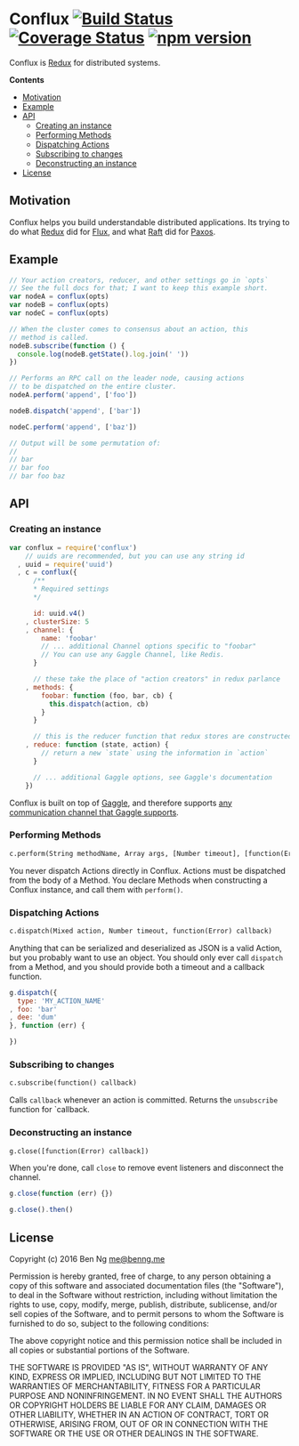 # Conflux [![Build Status](https://img.shields.io/circleci/project/ben-ng/conflux/master.svg)](https://circleci.com/gh/ben-ng/conflux/tree/master) [![Coverage Status](https://img.shields.io/coveralls/ben-ng/conflux/master.svg)](https://coveralls.io/github/ben-ng/conflux?branch=master) [![npm version](https://img.shields.io/npm/v/conflux.svg)](https://www.npmjs.com/package/conflux)

Conflux is [Redux](https://github.com/rackt/redux) for distributed systems.

<!-- START doctoc generated TOC please keep comment here to allow auto update -->
<!-- DON'T EDIT THIS SECTION, INSTEAD RE-RUN doctoc TO UPDATE -->
**Contents**

- [Motivation](#motivation)
- [Example](#example)
- [API](#api)
  - [Creating an instance](#creating-an-instance)
  - [Performing Methods](#performing-methods)
  - [Dispatching Actions](#dispatching-actions)
  - [Subscribing to changes](#subscribing-to-changes)
  - [Deconstructing an instance](#deconstructing-an-instance)
- [License](#license)

<!-- END doctoc generated TOC please keep comment here to allow auto update -->

## Motivation

Conflux helps you build understandable distributed applications. Its trying to do what [Redux](http://redux.js.org) did for [Flux](https://facebook.github.io/flux), and what [Raft](http://raft.github.io) did for [Paxos](https://en.wikipedia.org/wiki/Paxos_(computer_science)).

## Example

```js
// Your action creators, reducer, and other settings go in `opts`
// See the full docs for that; I want to keep this example short.
var nodeA = conflux(opts)
var nodeB = conflux(opts)
var nodeC = conflux(opts)

// When the cluster comes to consensus about an action, this
// method is called.
nodeB.subscribe(function () {
  console.log(nodeB.getState().log.join(' '))
})

// Performs an RPC call on the leader node, causing actions
// to be dispatched on the entire cluster.
nodeA.perform('append', ['foo'])

nodeB.dispatch('append', ['bar'])

nodeC.perform('append', ['baz'])

// Output will be some permutation of:
//
// bar
// bar foo
// bar foo baz
```

## API

### Creating an instance

```js
var conflux = require('conflux')
    // uuids are recommended, but you can use any string id
  , uuid = require('uuid')
  , c = conflux({
      /**
      * Required settings
      */

      id: uuid.v4()
    , clusterSize: 5
    , channel: {
        name: 'foobar'
        // ... additional Channel options specific to "foobar"
        // You can use any Gaggle Channel, like Redis.
      }

      // these take the place of "action creators" in redux parlance
    , methods: {
        foobar: function (foo, bar, cb) {
          this.dispatch(action, cb)
        }
      }

      // this is the reducer function that redux stores are constructed with
    , reduce: function (state, action) {
        // return a new `state` using the information in `action`
      }

      // ... additional Gaggle options, see Gaggle's documentation
    })
```

Conflux is built on top of [Gaggle](https://github.com/ben-ng/gaggle), and therefore supports [any communication channel that Gaggle supports](https://github.com/ben-ng/gaggle#channels).

### Performing Methods

```txt
c.perform(String methodName, Array args, [Number timeout], [function(Error) callback])
```

You never dispatch Actions directly in Conflux. Actions must be dispatched from the body of a Method. You declare Methods when constructing a Conflux instance, and call them with `perform()`.

### Dispatching Actions

```txt
c.dispatch(Mixed action, Number timeout, function(Error) callback)
```

Anything that can be serialized and deserialized as JSON is a valid Action, but you probably want to use an object. You should only ever call `dispatch` from a Method, and you should provide both a timeout and a callback function.

```js
g.dispatch({
  type: 'MY_ACTION_NAME'
, foo: 'bar'
, dee: 'dum'
}, function (err) {

})
```

### Subscribing to changes

```txt
c.subscribe(function() callback)
```

Calls `callback` whenever an action is committed. Returns the `unsubscribe` function for `callback.

### Deconstructing an instance

```txt
g.close([function(Error) callback])
```

When you're done, call `close` to remove event listeners and disconnect the channel.

```js
g.close(function (err) {})

g.close().then()
```

## License

Copyright (c) 2016 Ben Ng <me@benng.me>

Permission is hereby granted, free of charge, to any person obtaining a copy of this software and associated documentation files (the "Software"), to deal in the Software without restriction, including without limitation the rights to use, copy, modify, merge, publish, distribute, sublicense, and/or sell copies of the Software, and to permit persons to whom the Software is furnished to do so, subject to the following conditions:

The above copyright notice and this permission notice shall be included in all copies or substantial portions of the Software.

THE SOFTWARE IS PROVIDED "AS IS", WITHOUT WARRANTY OF ANY KIND, EXPRESS OR IMPLIED, INCLUDING BUT NOT LIMITED TO THE WARRANTIES OF MERCHANTABILITY, FITNESS FOR A PARTICULAR PURPOSE AND NONINFRINGEMENT. IN NO EVENT SHALL THE AUTHORS OR COPYRIGHT HOLDERS BE LIABLE FOR ANY CLAIM, DAMAGES OR OTHER LIABILITY, WHETHER IN AN ACTION OF CONTRACT, TORT OR OTHERWISE, ARISING FROM, OUT OF OR IN CONNECTION WITH THE SOFTWARE OR THE USE OR OTHER DEALINGS IN THE SOFTWARE.
